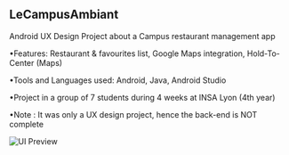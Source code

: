 LeCampusAmbiant
---

Android UX Design Project about a Campus restaurant management app

•Features: Restaurant & favourites list, Google Maps integration, Hold-To-Center (Maps)

•Tools and Languages used: Android, Java, Android Studio

•Project in a group of 7 students during 4 weeks at INSA Lyon (4th year)

•Note : It was only a UX design project, hence the back-end is NOT complete


![UI Preview](https://raw.githubusercontent.com/byvlstr/LeCampusAmbiant/master/app/src/main/res/mipmap-xxxhdpi/ic_launcher.png)

